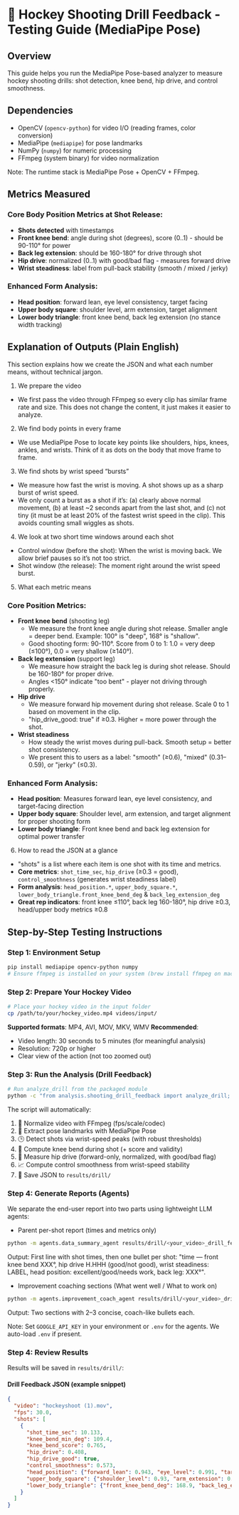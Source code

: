 # 🏒 Hockey Shooting Drill Feedback - Testing Guide (MediaPipe Pose)

## Overview

This guide helps you run the MediaPipe Pose-based analyzer to measure hockey shooting drills: shot detection, knee bend, hip drive, and control smoothness.

## Dependencies

- OpenCV (`opencv-python`) for video I/O (reading frames, color conversion)
- MediaPipe (`mediapipe`) for pose landmarks
- NumPy (`numpy`) for numeric processing
- FFmpeg (system binary) for video normalization

Note: The runtime stack is MediaPipe Pose + OpenCV + FFmpeg.

## Metrics Measured

### Core Body Position Metrics at Shot Release:
- **Shots detected** with timestamps
- **Front knee bend**: angle during shot (degrees), score (0..1) - should be 90-110° for power
- **Back leg extension**: should be 160-180° for drive through shot
- **Hip drive**: normalized (0..1) with good/bad flag - measures forward drive
- **Wrist steadiness**: label from pull-back stability (smooth / mixed / jerky)

### Enhanced Form Analysis:
- **Head position**: forward lean, eye level consistency, target facing
- **Upper body square**: shoulder level, arm extension, target alignment  
- **Lower body triangle**: front knee bend, back leg extension (no stance width tracking)

## Explanation of Outputs (Plain English)

This section explains how we create the JSON and what each number means, without technical jargon.

1) We prepare the video
- We first pass the video through FFmpeg so every clip has similar frame rate and size. This does not change the content, it just makes it easier to analyze.

2) We find body points in every frame
- We use MediaPipe Pose to locate key points like shoulders, hips, knees, ankles, and wrists. Think of it as dots on the body that move frame to frame.

3) We find shots by wrist speed “bursts”
- We measure how fast the wrist is moving. A shot shows up as a sharp burst of wrist speed.
- We only count a burst as a shot if it’s: (a) clearly above normal movement, (b) at least ~2 seconds apart from the last shot, and (c) not tiny (it must be at least 20% of the fastest wrist speed in the clip). This avoids counting small wiggles as shots.

4) We look at two short time windows around each shot
- Control window (before the shot): When the wrist is moving back. We allow brief pauses so it’s not too strict.
- Shot window (the release): The moment right around the wrist speed burst.

5) What each metric means

### Core Position Metrics:
- **Front knee bend** (shooting leg)
  - We measure the front knee angle during shot release. Smaller angle = deeper bend. Example: 100° is "deep", 168° is "shallow".
  - Good shooting form: 90-110°. Score from 0 to 1: 1.0 = very deep (≤100°), 0.0 = very shallow (≥140°).
- **Back leg extension** (support leg)  
  - We measure how straight the back leg is during shot release. Should be 160-180° for proper drive.
  - Angles <150° indicate "too bent" - player not driving through properly.
- **Hip drive**
  - We measure forward hip movement during shot release. Scale 0 to 1 based on movement in the clip.
  - "hip_drive_good: true" if ≥0.3. Higher = more power through the shot.
- **Wrist steadiness**
  - How steady the wrist moves during pull-back. Smooth setup = better shot consistency.
  - We present this to users as a label: "smooth" (≥0.6), "mixed" (0.31–0.59), or "jerky" (≤0.3).

### Enhanced Form Analysis:
- **Head position**: Measures forward lean, eye level consistency, and target-facing direction
- **Upper body square**: Shoulder level, arm extension, and target alignment for proper shooting form
- **Lower body triangle**: Front knee bend and back leg extension for optimal power transfer

6) How to read the JSON at a glance
- "shots" is a list where each item is one shot with its time and metrics.
- **Core metrics**: `shot_time_sec`, `hip_drive` (≥0.3 = good), `control_smoothness` (generates wrist steadiness label)
- **Form analysis**: `head_position.*`, `upper_body_square.*`, `lower_body_triangle.front_knee_bend_deg` & `back_leg_extension_deg`
- **Great rep indicators**: front knee ≤110°, back leg 160-180°, hip drive ≥0.3, head/upper body metrics ≥0.8

## Step-by-Step Testing Instructions

### Step 1: Environment Setup

```bash
pip install mediapipe opencv-python numpy
# Ensure ffmpeg is installed on your system (brew install ffmpeg on macOS)
```

### Step 2: Prepare Your Hockey Video

```bash
# Place your hockey video in the input folder
cp /path/to/your/hockey_video.mp4 videos/input/
```

**Supported formats**: MP4, AVI, MOV, MKV, WMV
**Recommended**: 
- Video length: 30 seconds to 5 minutes (for meaningful analysis)
- Resolution: 720p or higher
- Clear view of the action (not too zoomed out)

### Step 3: Run the Analysis (Drill Feedback)

```bash
# Run analyze_drill from the packaged module
python -c "from analysis.shooting_drill_feedback import analyze_drill; import json; print(json.dumps(analyze_drill('videos/input/your_clip.mov'), indent=2))"
```

The script will automatically:
1. 🎥 Normalize video with FFmpeg (fps/scale/codec)
2. 🧍 Extract pose landmarks with MediaPipe Pose
3. 🕒 Detect shots via wrist-speed peaks (with robust thresholds)
4. 🦵 Compute knee bend during shot (+ score and validity)
5. 🧠 Measure hip drive (forward-only, normalized, with good/bad flag)
6. 📈 Compute control smoothness from wrist-speed stability
7. 💾 Save JSON to `results/drill/`

### Step 4: Generate Reports (Agents)

We separate the end-user report into two parts using lightweight LLM agents:

- Parent per-shot report (times and metrics only)

```bash
python -m agents.data_summary_agent results/drill/<your_video>_drill_feedback.json
```

Output: First line with shot times, then one bullet per shot:
"time — front knee bend XXX°, hip drive H.HHH (good/not good), wrist steadiness: LABEL, head position: excellent/good/needs work, back leg: XXX°".

- Improvement coaching sections (What went well / What to work on)

```bash
python -m agents.improvement_coach_agent results/drill/<your_video>_drill_feedback.json
```

Output: Two sections with 2–3 concise, coach-like bullets each.

Note: Set `GOOGLE_API_KEY` in your environment or `.env` for the agents. We auto-load `.env` if present.

### Step 4: Review Results

Results will be saved in `results/drill/`:

#### **Drill Feedback JSON** (example snippet)
```json
{
  "video": "hockeyshoot (1).mov",
  "fps": 30.0,
  "shots": [
    {
      "shot_time_sec": 10.133,
      "knee_bend_min_deg": 109.4,
      "knee_bend_score": 0.765,
      "hip_drive": 0.408,
      "hip_drive_good": true,
      "control_smoothness": 0.573,
      "head_position": {"forward_lean": 0.943, "eye_level": 0.991, "target_facing": 0.899},
      "upper_body_square": {"shoulder_level": 0.93, "arm_extension": 0.917, "target_alignment": 0.928},
      "lower_body_triangle": {"front_knee_bend_deg": 168.9, "back_leg_extension_deg": 151.9}
    }
  ]
}
